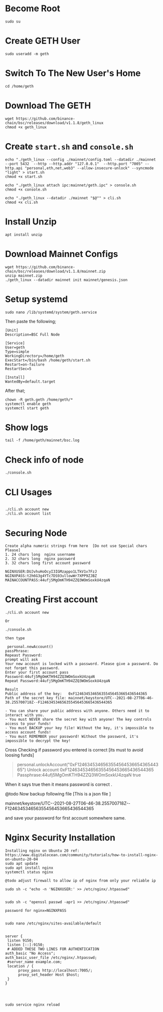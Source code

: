 # Become Root
```
sudo su
```

# Create GETH User
```
sudo useradd -m geth
```

# Switch To The New User's Home
```
cd /home/geth
```

# Download The GETH
```
wget https://github.com/binance-chain/bsc/releases/download/v1.1.8/geth_linux
chmod +x geth_linux
```

# Create `start.sh` and `console.sh`
```
echo "./geth_linux --config ./mainnet/config.toml --datadir ./mainnet  --port 5432  --http --http.addr "127.0.0.1"  --http.port "7005" --http.api "personal,eth,net,web3" --allow-insecure-unlock" --syncmode "light" > start.sh
chmod +x start.sh

echo "./geth_linux attach ipc:mainnet/geth.ipc" > console.sh
chmod +x console.sh

echo "./geth_linux --datadir ./mainnet "$@"" > cli.sh
chmod +x cli.sh
```

# Install Unzip
```
apt install unzip
```

# Download Mainnet Configs
```
wget https://github.com/binance-chain/bsc/releases/download/v1.1.8/mainnet.zip
unzip mainnet.zip
./geth_linux --datadir mainnet init mainnet/genesis.json
```

# Setup systemd
```
sudo nano /lib/systemd/system/geth.service
```

Then paste the following;

```
[Unit]
Description=BSC Full Node

[Service]
User=geth
Type=simple
WorkingDirectory=/home/geth
ExecStart=/bin/bash /home/geth/start.sh
Restart=on-failure
RestartSec=5

[Install]
WantedBy=default.target
```

After that;

```
chown -R geth.geth /home/geth/*
systemctl enable geth
systemctl start geth
```

# Show logs
```
tail -f /home/geth/mainnet/bsc.log
```

# Check info of node
```
./console.sh
```
# CLI Usages

```

./cli.sh account new
./cli.sh account list

```
# Securing Node
```
Create alpha numeric strings from here  [Do not use Special chars Please]
1. 24 chars long  nginx username
2. 32 chars long  nginx password
3. 32 chars long first account password

NGINXUSER:DUJvhuHoOcyI3IGMzappo1LTkV1v7FzJ
NGINXPASS:t2h6G3g4YTc7DS93ullowWr7XPP9ZJBZ
MAINACCOUNTPASS:44ufj5MgOmKTH94ZZQ3WOmSoxkU4zqaN
```
# Creating First account
```
./cli.sh account new

Or 

./console.sh

then type 

 personal.newAccount()
passPhrase:
Repeast Password:
prompt will ask
Your new account is locked with a password. Please give a password. Do not forget this password.
Enter your first account pass
Password:44ufj5MgOmKTH94ZZQ3WOmSoxkU4zqaN
Repeat Password:44ufj5MgOmKTH94ZZQ3WOmSoxkU4zqaN

Result
Public address of the key:   0xF124634534656355456453665436544365
Path of the secret key file: mainnet/keystore/UTC--2021-08-27T06-46-38.255700718Z--F124634534656355456453665436544365

- You can share your public address with anyone. Others need it to interact with you.
- You must NEVER share the secret key with anyone! The key controls access to your funds!
- You must BACKUP your key file! Without the key, it's impossible to access account funds!
- You must REMEMBER your password! Without the password, it's impossible to decrypt the key!
```
Cross Checking if password you entered is correct [its must to avoid loosing funds]

> personal.unlockAccount("0xF124634534656355456453665436544365")
Unlock account 0xF124634534656355456453665436544365
Passphrase:44ufj5MgOmKTH94ZZQ3WOmSoxkU4zqaN
true

When it says true then it means password is correct .

@todo 
Now backup following file [This is a json file ]

mainnet/keystore/UTC--2021-08-27T06-46-38.255700718Z--F124634534656355456453665436544365

and save your password for first account somewhere same.

# Nginx Security Installation
```
Installing nginx on Ubuntu 20 ref: https://www.digitalocean.com/community/tutorials/how-to-install-nginx-on-ubuntu-20-04
sudo apt update
sudo apt install nginx
systemctl status nginx

@todo adjust firewall to allow ip of nginx from only your reliable ip

sudo sh -c "echo -n 'NGINXUSER:' >> /etc/nginx/.htpasswd"


sudo sh -c "openssl passwd -apr1 >> /etc/nginx/.htpasswd"

password for nginx=NGINXPASS


sudo nano /etc/nginx/sites-available/default


server {
 listen 9150;
 listen [::]:9150;
 # ADDED THESE TWO LINES FOR AUTHENTICATION
auth_basic "No Access";
auth_basic_user_file /etc/nginx/.htpasswd; 
 #server_name example.com;
 location / {
      proxy_pass http://localhost:7005/;
      proxy_set_header Host $host;
 }
}




sudo service nginx reload

